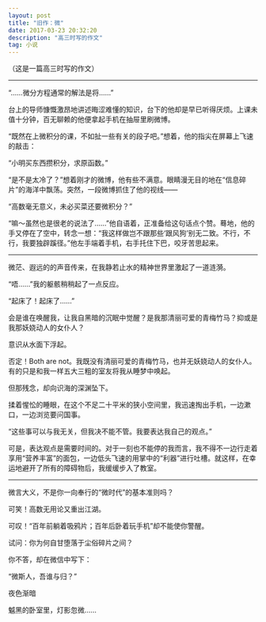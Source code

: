 ```yaml
---
layout: post
title: "旧作：微"
date: 2017-03-23 20:32:20
description: "高三时写的作文"
tag: 小说
---
```


（这是一篇高三时写的作文）

---

“……微分方程通常的解法是将……”

台上的导师慷慨激昂地讲述晦涩难懂的知识，台下的他却是早已听得厌烦。上课未值十分钟，百无聊赖的他便拿起手机在抽屉里刷微博。

“既然在上微积分的课，不如扯一些有关的段子吧。”想着，他的指尖在屏幕上飞速的敲击：

“小明买东西攒积分，求原函数。”

“是不是太冷了？”想着刚才的微博，他有些不满意。眼睛漫无目的地在“信息碎片”的海洋中飘荡。突然，一段微博抓住了他的视线——

“高数毫无意义，未必买菜还要微积分？”

“嘛～虽然也是很老的说法了……”他自语着，正准备给这句话点个赞。蓦地，他的手又停在了空中，转念一想：“我这样做岂不跟那些‘跟风狗’别无二致。不行，不行，我要独辟蹊径。”他左手端着手机，右手托住下巴，咬牙苦思起来。

---


微茫、遐远的的声音传来，在我静若止水的精神世界里激起了一道涟漪。

“唔……”我的躯骸稍稍起了一点反应。

“起床了！起床了……”

会是谁在唤醒我，让我自黑暗的沉眠中觉醒？是我那清丽可爱的青梅竹马？抑或是我那妖娆动人的女仆人？

意识从水面下浮起。

否定！Both are not。我既没有清丽可爱的青梅竹马，也并无妖娆动人的女仆人。有的只是和我一样五大三粗的室友将我从睡梦中唤起。

但那残念，却向识海的深渊坠下。

揉着惺忪的睡眼，在这个不足二十平米的狭小空间里，我迅速掏出手机，一边漱口，一边浏览要问国事。

“这些事可以与我无关，但我决不能不管。我要表达我自己的观点。”

可是，表达观点是需要时间的。对于一刻也不能停的我而言，我不得不一边行走着享用“营养丰富”的面包，一边低头飞速的用掌中的“利器”进行吐槽。就这样，在幸运地避开了所有的障碍物后，我缓缓步入了教室。

---


微言大义，不是你一向奉行的“微时代”的基本准则吗？

可笑！高数无用论又重出江湖。

可叹！“百年前躺着吸鸦片；百年后卧着玩手机”却不能使你警醒。

试问：你为何自甘堕落于尘俗碎片之间？

你不答，却在微信中写下：

“微斯人，吾谁与归？”

 

夜色渐暗

魆黑的卧室里，灯影忽微……

